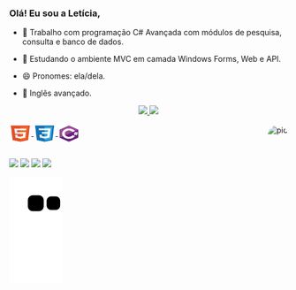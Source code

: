 ### Olá! Eu sou a Letícia,

- 🔭 Trabalho com programação C# Avançada com módulos de pesquisa, consulta e banco de dados.

- 🌱 Estudando o ambiente MVC em camada Windows Forms, Web e API.

- 😄 Pronomes: ela/dela.

- 💬 Inglês avançado.

<div align="center">
  <a href="https://github.com/leticiarisso">
  <img height="180em" src="https://github-readme-stats.vercel.app/api?username=leticiarisso&show_icons=true&theme=dracula&include_all_commits=true&count_private=true"/>
  <img height="180em" src="https://github-readme-stats.vercel.app/api/top-langs/?username=leticiarisso&layout=compact&langs_count=7&theme=dracula"/>
</div>
  
  <div style="display: inline_block"><br>
  
  <img align="center" alt="HTML" height="30" width="40" src="https://raw.githubusercontent.com/devicons/devicon/master/icons/html5/html5-original.svg">
  <img align="center" alt="CSS" height="30" width="40" src="https://raw.githubusercontent.com/devicons/devicon/master/icons/css3/css3-original.svg">
  <img align="center" alt="Csharp" height="30" width="40" src="https://raw.githubusercontent.com/devicons/devicon/master/icons/csharp/csharp-original.svg">
  <img align="right" alt="pic" height="150" style="border-radius:50px;" src="https://share-cdn.picrew.me/shareImg/org/202111/22839_IsVJAmCA.png">
</div>
  
  ##
 
<div> 

  <a href="https://instagram.com/lett.xe" target="_blank"><img src="https://img.shields.io/badge/-Instagram-%23E4405F?style=for-the-badge&logo=instagram&logoColor=white" target="_blank"></a>
 	<a href="https://www.twitch.tv/lettssss" target="_blank"><img src="https://img.shields.io/badge/Twitch-9146FF?style=for-the-badge&logo=twitch&logoColor=white" target="_blank"></a>
  <a href = "mailto:leticiagabriellecr@icloud.com"><img src="https://img.shields.io/badge/-Email-%23333?style=for-the-badge&logo=gmail&logoColor=white" target="_blank"></a>
  <a href="https://www.linkedin.com/in/leticia-r-a016791a1" target="_blank"><img src="https://img.shields.io/badge/-LinkedIn-%230077B5?style=for-the-badge&logo=linkedin&logoColor=white" target="_blank"></a> 
 
  ![Snake animation](https://github.com/rafaballerini/rafaballerini/blob/output/github-contribution-grid-snake.svg)
 
</div>
